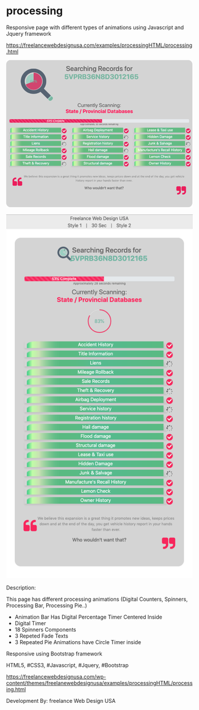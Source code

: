 # processing

Responsive page with different types of animations using Javascript and Jquery framework

https://freelancewebdesignusa.com/examples/processingHTML/processing.html

![Screenshot](screenshot.png)

![Screenshot](m-screenshot.png)

Description:

This page has different processing animations (Digital Counters, Spinners, Processing Bar, Processing Pie..)

<ul>
  <li>Animation Bar Has Digital Percentage Timer Centered Inside</li>
  <li>Digital Timer</li>
  <li>18 Spinners Components</li>
  <li>3 Repeted Fade Texts</li>
  <li>3 Repeated Pie Animations have Circle Timer inside</li>
</ul>

Responsive using Bootstrap framework

HTML5, #CSS3, #Javascript, #Jquery, #Bootstrap 

https://freelancewebdesignusa.com/wp-content/themes/freelanewebdesignusa/examples/processingHTML/processing.html

Development By: freelance Web Design USA
